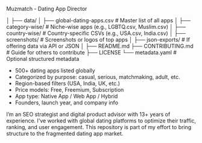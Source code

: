Muzmatch - Dating App Director

│
├── data/
│   ├── global-dating-apps.csv       # Master list of all apps
│   ├── category-wise/               # Niche-wise apps (e.g., LGBTQ.csv, Muslim.csv)
│   ├── country-wise/                # Country-specific CSVs (e.g., USA.csv, India.csv)
│
├── screenshots/                     # Screenshots or logos of top apps
│
├── json-exports/                    # If offering data via API or JSON
│
├── README.md
├── CONTRIBUTING.md                 # Guide for others to contribute
├── LICENSE
└── metadata.yaml                   # Optional structured metadata


- 500+ dating apps listed globally
- Categorized by purpose: casual, serious, matchmaking, adult, etc.
- Region-based filters (USA, India, UK, etc.)
- Price models: Free, Freemium, Subscription
- App type: Native App / Web App / Hybrid
- Founders, launch year, and company info


I’m an SEO strategist and digital product advisor with 13+ years of experience. I’ve worked with global dating platforms to optimize their traffic, ranking, and user engagement. This repository is part of my effort to bring structure to the fragmented dating app market.
